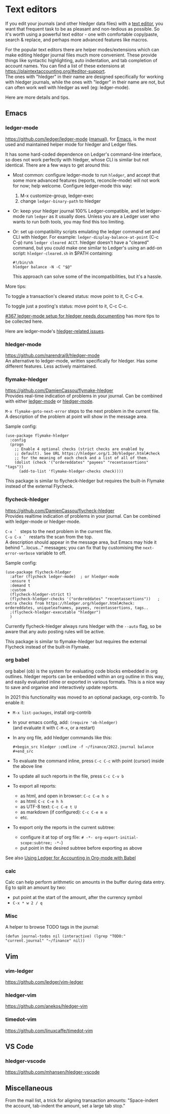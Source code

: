 # Text editors

<div class=pagetoc>

<!-- toc -->
</div>

If you edit your journals (and other hledger data files) with a [text
editor](https://en.wikipedia.org/wiki/Text_editor), you want that
frequent task to be as pleasant and non-tedious as possible. So it's
worth using a powerful text editor - one with comfortable copy/paste, search
& replace, and perhaps more advanced features like macros.

For the popular text editors there are helper modes/extensions which can make editing
hledger journal files much more convenient. These provide things like
syntactic highlighting, auto indentation, and tab completion of
account names.  You can find a list of these extensions at \
<https://plaintextaccounting.org/#editor-support>.\
The ones with "hledger" in their name are designed specifically for working with hledger journals, while the ones with "ledger" in their name are not, but can often work well with hledger as well (eg: ledger-mode).

Here are more details and tips.

## Emacs

### ledger-mode

<https://github.com/ledger/ledger-mode>
([manual](http://www.ledger-cli.org/3.0/doc/ledger-mode.html)), for
[Emacs](https://www.gnu.org/software/emacs/), is the most used and
maintained helper mode for hledger and Ledger files. 

It has some hard-coded dependence on Ledger's command-line interface,  so does not work perfectly with hledger, whose CLI is similar but not identical. There are a few ways to get around this:

- Most common: configure ledger-mode to run `hledger`, and accept that some more advanced features (reports, reconcile-mode) will not work for now; help welcome. Configure ledger-mode this way:

  1. M-x customize-group, ledger-exec
  2. change `ledger-binary-path` to hledger

- Or: keep your hledger journal 100% Ledger-compatible, and let ledger-mode run `ledger` as it usually does. Unless you are a Ledger user who wants to run both tools, you may find this too limiting.

- Or: set up compatibility scripts emulating the ledger command set and CLI with hledger. For example: `ledger-display-balance-at-point` (C-c C-p) runs 
`ledger cleared ACCT`. hledger doesn't have a "cleared" command, but you could make one similar to Ledger's using an add-on script: `hledger-cleared.sh` in $PATH containing:
  ```shell
  #!/bin/sh
  hledger balance -N -C "$@"
  ```
  This approach can solve some of the incompatibilities, but it's a hassle.

More tips:

To toggle a transaction's cleared status: move point to it, C-c C-e.

To toggle just a posting's status: move point to it, C-c C-c.

[#367 ledger-mode setup for hledger needs documenting](https://github.com/simonmichael/hledger/issues/367) has more tips to be collected here.

Here are ledger-mode's [hledger-related issues](https://github.com/ledger/ledger-mode/issues?q=label:hledger).


### hledger-mode

<https://github.com/narendraj9/hledger-mode>\
An alternative to ledger-mode, written specifically for hledger. Has some different features. Less actively maintained.

### flymake-hledger

<https://github.com/DamienCassou/flymake-hledger>\
Provides real-time indication of problems in your journal.
Can be combined with either [ledger-mode](https://github.com/ledger/ledger-mode) or [hledger-mode](https://github.com/narendraj9/hledger-mode).

`M-x flymake-goto-next-error` steps to the next problem in the current file.\
A description of the problem at point will show in the message area.

Sample config:
```elisp
(use-package flymake-hledger
  :config
  (progn
    ;; Enable 4 optional checks (strict checks are enabled by
    ;; default). See URL https://hledger.org/1.30/hledger.html#check
    ;; for the meaning of each check and a list of all of them.
    (dolist (check '("ordereddates" "payees" "recentassertions" "tags"))
      (add-to-list 'flymake-hledger-checks check))))
```

This package is similar to flycheck-hledger but requires the built-in
Flymake instead of the external Flycheck.

### flycheck-hledger

<https://github.com/DamienCassou/flycheck-hledger>\
Provides realtime indication of problems in your journal.
Can be combined with ledger-mode or hledger-mode.

``C-x ` `` steps to the next problem in the current file.\
``C-u C-x ` `` restarts the scan from the top.\
A description should appear in the  message area, 
but Emacs may hide it behind "...locus..." messages;
you can fix that by customising the `next-error-verbose` variable to off.

Sample config:
```elisp
(use-package flycheck-hledger
  :after (flycheck ledger-mode)  ; or hledger-mode
  :ensure t
  :demand t
  :custom
  (flycheck-hledger-strict t) 
  (flycheck-hledger-checks '("ordereddates" "recentassertions"))   ; extra checks from https://hledger.org/hledger.html#check: ordereddates, uniqueleafnames, payees, recentassertions, tags..
  ;(flycheck-hledger-executable "hledger")
  )
```

Currently flycheck-hledger always runs hledger with the `--auto` flag,
so be aware that any auto posting rules will be active.

This package is similar to flymake-hledger but requires the external
Flycheck instead of the built-in Flymake.

### org babel

org babel (ob) is the system for evaluating code blocks embedded in org outlines.
hledger reports can be embedded within an org outline in this way, 
and easily evaluated inline or exported in various formats.
This is a nice way to save and organise and interactively update reports.

In 2021 this functionality was moved to an optional package, org-contrib. To enable it:

- `M-x list-packages`, install org-contrib
- In your emacs config, add: `(require 'ob-hledger)`\
  (and evaluate it with `C-M-x`, or a restart)
- In any org file, add hledger commands like this:

    ```
    #+begin_src hledger :cmdline -f ~/finance/2022.journal balance
    #+end_src
    ```
- To evaluate the command inline, press `C-c C-c` with point (cursor) inside the above line
- To update all such reports in the file, press `C-c C-v b`
- To export all reports:
  - as html, and open in browser:   `C-c C-e h o`
  - as html:                        `C-c C-e h h`
  - as UTF-8 text:                  `C-c C-e t U` 
  - as markdown (if configured):    `C-c C-e m o`
  - etc.
- To export only the reports in the current subtree:
  - configure it at top of org file: `# -*- org-export-initial-scope:subtree; -*-`)
  - put point in the desired subtree before exporting as above

See also
[Using Ledger for Accounting in Org-mode with Babel](https://orgmode.org/worg/org-contrib/babel/languages/ob-doc-ledger.html)

### calc

Calc can help perform arithmetic on amounts in the buffer during data entry.
Eg to split an amount by two: 

- put point at the start of the amount, after the currency symbol
- `C-x * w 2 / q`

### Misc

A helper to browse TODO tags in the journal:

    (defun journal-todos nil (interactive) (lgrep "TODO:" "current.journal" "~/finance" nil))



## Vim

### vim-ledger

<https://github.com/ledger/vim-ledger>

### hledger-vim

<https://github.com/anekos/hledger-vim>

### timedot-vim

<https://github.com/linuxcaffe/timedot-vim>

## VS Code

### hledger-vscode

<https://github.com/mhansen/hledger-vscode>

## Miscellaneous

From the mail list, a trick for aligning transaction amounts: 
"Space-indent the account, tab-indent the amount, set a large tab stop."

